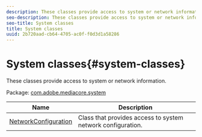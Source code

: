 ```yaml
---
description: These classes provide access to system or network information.
seo-description: These classes provide access to system or network information.
seo-title: System classes
title: System classes
uuid: 2b720aad-cb64-4705-ac0f-f0d3d1a58286
---
```


# System classes{#system-classes}

These classes provide access to system or network information.

 Package: [com.adobe.mediacore.system](https://help.adobe.com/en_US/primetime/api/psdk/asdoc-dhls_1.4/com/adobe/mediacore/system/package-detail.html) 

|  Name  | Description  |
|---|---|
| [NetworkConfiguration](https://help.adobe.com/en_US/primetime/api/psdk/asdoc-dhls_1.4/com/adobe/mediacore/system/NetworkConfiguration.html)  | Class that provides access to system network configuration.  |

